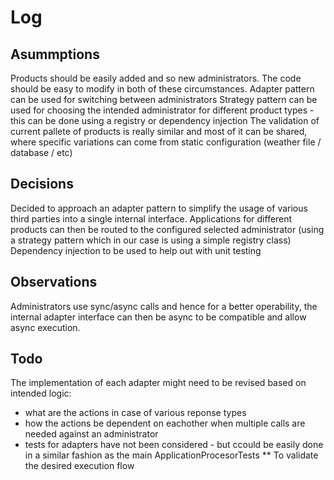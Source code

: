 # Log

## Asummptions

Products should be easily added and so new administrators. The code should be easy to modify in both of these circumstances.
Adapter pattern can be used for switching between administrators 
Strategy pattern can be used for choosing the intended administrator for different product types - this can be done using a registry or dependency injection
The validation of current pallete of products is really similar and most of it can be shared, where specific variations can come from static configuration (weather file / database / etc)

## Decisions

Decided to approach an adapter pattern to simplify the usage of various third parties into a single internal interface.
Applications for different products can then be routed to the configured selected administrator (using a strategy pattern which in our case is using a simple registry class)
Dependency injection to be used to help out with unit testing

## Observations

Administrators use sync/async calls and hence for a better operability, the internal adapter interface can then be async to be compatible and allow async execution.

## Todo

The implementation of each adapter might need to be revised based on intended logic:
 * what are the actions in case of various reponse types
 * how the actions be dependent on eachother when multiple calls are needed against an administrator
 * tests for adapters have not been considered - but ccould be easily done in a similar fashion as the main ApplicationProcesorTests
 ** To validate the desired execution flow